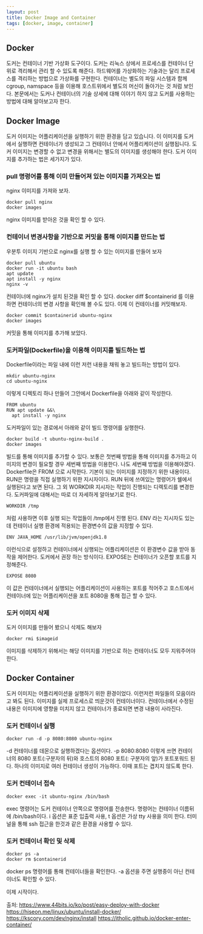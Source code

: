 ```yaml
---
layout: post
title: Docker Image and Container
tags: [docker, image, container]
---
```


## Docker
도커는 컨테이너 기반 가상화 도구이다. 도커는 리눅스 상에서 프로세스를 컨테이너 단위로 격리해서 관리 할 수 있도록 해준다. 하드웨어를 가상화하는 기술과는 달리 프로세스를 격리하는 방법으로 가상화를 구현한다. 컨테이너는 별도의 파일 시스템과 함께 cgroup, namspace 등을 이용해 호스트위에서 별도의 머신이 돌아가는 것 처럼 보인다. 본문에서는 도커나 컨테이너의 기술 상세에 대해 이야기 하지 않고 도커를 사용하는 방법에 대해 알아보고자 한다.

## Docker Image
도커 이미지는 어플리케이션을 실행하기 위한 환경을 담고 있습니다. 이 이미지를 도커에서 실행하면 컨테이너가 생성되고 그 컨테이너 안에서 어플리케이션이 실행됩니다. 도커 이미지는 변경할 수 없고 변경을 위해서는 별도의 이미지를 생성해야 한다. 도커 이미지를 추가하는 법은 세가지가 있다.

### pull 명령어를 통해 이미 만들어져 있는 이미지를 가져오는 법
nginx 이미지를 가져와 보자.
```
docker pull nginx
docker images
```
nginx 이미지를 받아온 것을 확인 할 수 있다.

### 컨테이너 변경사항을 기반으로 커밋을 통해 이미지를 만드는 법
우분투 이미지 기반으로 nginx를 실행 할 수 있는 이미지를 만들어 보자
```
docker pull ubuntu
docker run -it ubuntu bash
apt update
apt install -y nginx
nginx -v
```
컨테이너에 nginx가 설치 된것을 확인 할 수 있다. docker diff $containerid 를 이용하면 컨테이너의 변경 사항을 확인해 볼 수도 있다. 이제 이 컨테이너를 커밋해보자.
```
docker commit $containerid ubuntu-nginx
docker images
```
커밋을 통해 이미지를 추가해 보았다.

### 도커파일(Dockerfile)을 이용해 이미지를 빌드하는 법
Dockerfile이라는 파일 내에 이런 저런 내용을 채워 놓고 빌드하는 방법이 있다.
```
mkdir ubuntu-nginx
cd ubuntu-nginx
```
이렇게 디렉토리 하나 만들어 그안에서 Dockerfile을 아래와 같이 작성한다.
```
FROM ubuntu
RUN apt update &&\
  apt install -y nginx
```
도커파일이 있는 경로에서 아래와 같이 빌드 명령어를 실행한다.
```
docker build -t ubuntu-nginx-build .
docker images
```
빌드를 통해 이미지를 추가할 수 있다. 보통은 첫번째 방법을 통해 이미지를 추가하고 이미지의 변경이 필요할 경우 세번째 방법을 이용한다. 나도 세번째 방법을 이용해야겠다. Dockerfile은 FROM 으로 시작한다. 기본이 되는 이미지를 지정하기 위한 내용이다. RUN은 명령을 직접 실행하기 위한 지시자이다. RUN 뒤에 쓰여있는 명령어가 쉘에서 실행된다고 보면 된다. 그 외 WORKDIR 지시자는 작업이 진행되는 디렉토리를 변경한다. 도커파일에 대해서는 따로 더 자세하게 알아보기로 한다.
```
WORKDIR /tmp
```
처럼 사용하면 이후 실행 되는 작업들이 /tmp에서 진행 된다. ENV 라는 지시자도 있는데 컨테이너 실행 환경에 적용되는 환경변수의 값을 지정할 수 있다. 
```
ENV JAVA_HOME /usr/lib/jvm/openjdk1.8
```
이런식으로 설정하고 컨테이너에서 싱행되는 어플리케이션은 이 환경변수 값을 받아 동작을 제어한다. 도커에서 권장 하는 방식이다. EXPOSE는 컨테이너가 오픈할 포트를 지정해준다.
```
EXPOSE 8080
```
이 값은 컨테이너에서 실행되는 어플리케이션이 사용하는 포트를 적어주고 호스트에서 컨테이너에 있는 어플리케이션을 포트 8080을 통해 접근 할 수 있다.

### 도커 이미지 삭제
도커 이미지를 만들어 봤으니 삭제도 해보자
```
docker rmi $imageid
```
이미지를 삭제하기 위해서는 해당 이미지를 기반으로 하는 컨테이너도 모두 지워주어야 한다.

## Docker Container
도커 이미지는 어플리케이션을 실행하기 위한 환경이었다. 이런저런 파일들의 모음이라고 봐도 된다. 이미지를 실제 프로세스로 띄운것이 컨테이너이다. 컨테이너에서 수정된 내용은 이미지에 영향을 미치지 않고 컨테이너가 종료되면 변경 내용이 사라진다.

### 도커 컨테이너 실행
```
docker run -d -p 8080:8080 ubuntu-nginx
```
-d 컨테이너를 데몬으로 실행하겠다는 옵션이다. -p 8080:8080 이렇게 쓰면 컨테이너의 8080 포트(:구분자의 뒤)와 호스트의 8080 포트(: 구분자의 앞)가 포트포워드 된다. 하나의 이미지로 여러 컨테이너 생성이 가능하다. 이때 포트는 겹치지 않도록 한다.

### 도커 컨테이너 접속
```
docker exec -it ubuntu-nginx /bin/bash
```
exec 명령어는 도커 컨테이너 안쪽으로 명령어를 전송한다. 명령어는 컨테이너 이름뒤에 /bin/bash이다. i 옵션은 표준 입출력 사용, t 옵션은 가상 tty 사용을 의미 한다. 터미널을 통해 ssh 접근을 한것과 같은 환경을 사용할 수 있다.

### 도커 컨테이너 확인 및 삭제
```
docker ps -a
docker rm $containerid
```
docker ps 명령어를 통해 컨테이너들을 확인한다. -a 옵션을 주면 실행중이 아닌 컨테이너도 확인할 수 있다.
  
이제 시작이다.
  
  
출처: https://www.44bits.io/ko/post/easy-deploy-with-docker  
  https://hiseon.me/linux/ubuntu/install-docker/
  https://kscory.com/dev/nginx/install
  https://itholic.github.io/docker-enter-container/
  
  
  
